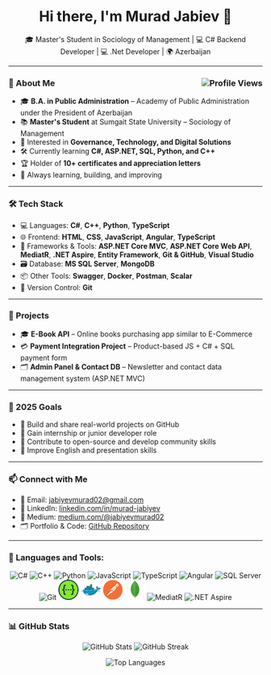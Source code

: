 <h1 align="center">Hi there, I'm Murad Jabiev 👋</h1>

<p align="center">
🎓 Master's Student in Sociology of Management | 💻 C# Backend Developer | 💻 .Net Developer | 🌍 Azerbaijan  
</p>

---

### 🧠 About Me <img src="https://komarev.com/ghpvc/?username=jbvmurad&style=flat-square&color=blue" alt="Profile Views" align="right"/>

- 🎓 **B.A. in Public Administration** – Academy of Public Administration under the President of Azerbaijan  
- 📚 **Master's Student** at Sumgait State University – Sociology of Management  
- 💼 Interested in **Governance, Technology, and Digital Solutions**  
- 🛠️ Currently learning **C#, ASP.NET, SQL, Python, and C++**  
- 🏆 Holder of **10+ certificates and appreciation letters**  
- 🌱 Always learning, building, and improving

---

### 🛠️ Tech Stack
- 💻 Languages: **C#**, **C++**, **Python**, **TypeScript**  
- 🌐 Frontend: **HTML**, **CSS**, **JavaScript**, **Angular**, **TypeScript**  
- 🧰 Frameworks & Tools: **ASP.NET Core MVC**, **ASP.NET Core Web API**, **MediatR**, **.NET Aspire**, **Entity Framework**, **Git & GitHub**, **Visual Studio**  
- 🗃️ Database: **MS SQL Server**, **MongoDB**  
- 📦 Other Tools: **Swagger**, **Docker**, **Postman**, **Scalar**  
- 🔄 Version Control: **Git**

---

### 🚀 Projects
- 🎓 **E-Book API** – Online books purchasing app similar to E-Commerce  
- 💳 **Payment Integration Project** – Product-based JS + C# + SQL payment form  
- 🗂️ **Admin Panel & Contact DB** – Newsletter and contact data management system (ASP.NET MVC)

---

### 🎯 2025 Goals
- 🔸 Build and share real-world projects on GitHub  
- 🔸 Gain internship or junior developer role  
- 🔸 Contribute to open-source and develop community skills  
- 🔸 Improve English and presentation skills  

---

### 📫 Connect with Me
- 📧 Email: jabiyevmurad02@gmail.com  
- 🔗 LinkedIn: [linkedin.com/in/murad-jabiyev](https://www.linkedin.com/in/murad-jabiyev)  
- 📝 Medium: [medium.com/@jabiyevmurad02](https://medium.com/@jabiyevmurad02)  
- 🗂️ Portfolio & Code: [GitHub Repository](https://github.com/jbvmurad?tab=repositories)  

---

### 🚀 Languages and Tools:

<p align="center">
  <img src="https://cdn.jsdelivr.net/gh/devicons/devicon/icons/csharp/csharp-original.svg" alt="C#" width="40" height="40"/>
  <img src="https://cdn.jsdelivr.net/gh/devicons/devicon/icons/cplusplus/cplusplus-original.svg" alt="C++" width="40" height="40"/>
  <img src="https://cdn.jsdelivr.net/gh/devicons/devicon/icons/python/python-original.svg" alt="Python" width="40" height="40"/>
  <img src="https://cdn.jsdelivr.net/gh/devicons/devicon/icons/javascript/javascript-original.svg" alt="JavaScript" width="40" height="40"/>
  <img src="https://cdn.jsdelivr.net/gh/devicons/devicon/icons/typescript/typescript-original.svg" alt="TypeScript" width="40" height="40"/>
  <img src="https://cdn.jsdelivr.net/gh/devicons/devicon/icons/angularjs/angularjs-original.svg" alt="Angular" width="40" height="40"/>
  <img src="https://cdn.jsdelivr.net/gh/devicons/devicon/icons/microsoftsqlserver/microsoftsqlserver-plain.svg" alt="SQL Server" width="40" height="40"/>
  <img src="https://cdn.jsdelivr.net/gh/devicons/devicon/icons/git/git-original.svg" alt="Git" width="40" height="40"/>
  <img src="https://raw.githubusercontent.com/devicons/devicon/master/icons/swagger/swagger-original.svg" alt="Swagger" width="40" height="40"/>
  <img src="https://raw.githubusercontent.com/devicons/devicon/master/icons/docker/docker-original.svg" alt="Docker" width="40" height="40"/>
  <img src="https://raw.githubusercontent.com/devicons/devicon/master/icons/postman/postman-original.svg" alt="Postman" width="40" height="40"/>
  <img src="https://raw.githubusercontent.com/devicons/devicon/master/icons/mongodb/mongodb-original.svg" alt="MongoDB" width="40" height="40"/>
  <!-- MediatR and .NET Aspire don't have official icons, so using badges -->
  <img src="https://img.shields.io/badge/MediatR-007ACC?style=flat-square&logo=dotnet&logoColor=white" alt="MediatR" width="80" height="30"/>
  <img src="https://img.shields.io/badge/.NET_Aspire-512BD4?style=flat-square&logo=dotnet&logoColor=white" alt=".NET Aspire" width="100" height="30"/>
</p>

---

### 📊 GitHub Stats

<p align="center">
  <img src="https://github-readme-stats.vercel.app/api?username=jbvmurad&show_icons=true&theme=github_dark&hide_title=false&hide_border=true&count_private=true" height="150" alt="GitHub Stats" />
  <img src="https://github-readme-streak-stats.herokuapp.com/?user=jbvmurad&theme=github-dark&hide_border=true" height="150" alt="GitHub Streak" />
</p>

<p align="center">
  <img src="https://github-readme-stats.vercel.app/api/top-langs/?username=jbvmurad&layout=compact&theme=github_dark&hide_border=true" height="150" alt="Top Languages" />
</p>
